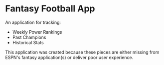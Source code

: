 # Fantasy Football App

An application for tracking:
*    Weekly Power Rankings
*    Past Champions
*    Historical Stats

This application was created because these pieces are either missing from ESPN's fantasy application(s) or deliver poor user experience.
